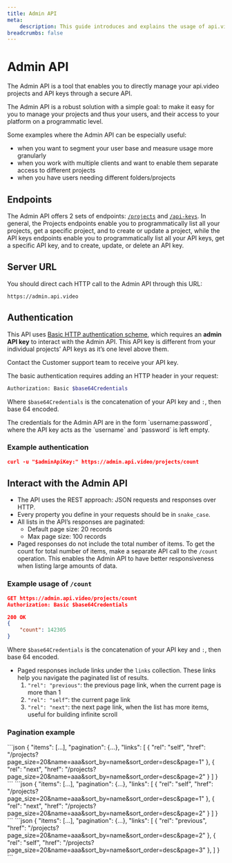 ```yaml
---
title: Admin API
meta: 
    description: This guide introduces and explains the usage of api.video's Admin API.
breadcrumbs: false
---
```


# Admin API

The Admin API is a tool that enables you to directly manage your api.video projects and API keys through a secure API. 

The Admin API is a robust solution with a simple goal: to make it easy for you to manage your projects and thus your users, and their access to your platform on a programmatic level.

Some examples where the Admin API can be especially useful:

- when you want to segment your user base and measure usage more granularly
- when you work with multiple clients and want to enable them separate access to different projects
- when you have users needing different folders/projects

## Endpoints

The Admin API offers 2 sets of endpoints: [`/projects`](/reference/admin-api/Projects) and [`/api-keys`](/reference/admin-api/API-keys). In general, the Projects endpoints enable you to programmatically list all your projects, get a specific project, and to create or update a project, while the API keys endpoints enable you to programmatically list all your API keys, get a specific API key, and to create, update, or delete an API key.  

## Server URL

You should direct cach HTTP call to the Admin API through this URL:

`https://admin.api.video`

## Authentication

This API uses [Basic HTTP authentication scheme](https://datatracker.ietf.org/doc/html/rfc7617), which requires an **admin API key** to interact with the Admin API.  This API key is different from your individual projects’ API keys as it’s one level above them.

<Callout pad="2" type="success">
Contact the Customer support team to receive your API key.
</Callout>

The basic authentication requires adding an HTTP header in your request:

```bash
Authorization: Basic $base64Credentials
```

Where `$base64Credentials` is the concatenation of your API key and `:`, then base 64 encoded. 

<Callout pad="2" type="success">
The credentials for the Admin API are in the form `username:password`, where the API key acts as the `username` and `password` is left empty.
</Callout>

### Example authentication

```json
curl -u "$adminApiKey:" https://admin.api.video/projects/count
```

## Interact with the Admin API

- The API uses the REST approach: JSON requests and responses over HTTP.
- Every property you define in your requests should be in `snake_case`.
- All lists in the API’s responses are paginated:
    - Default page size: 20 records
    - Max page size: 100 records
- Paged responses do not include the total number of items. To get the count for total number of items, make a separate API call to the `/count` operation. This enables the Admin API to have better responsiveness when listing large amounts of data.

### Example usage of `/count`

```json
GET https://admin.api.video/projects/count
Authorization: Basic $base64Credentials

200 OK
{
	"count": 142305
}
```
Where `$base64Credentials` is the concatenation of your API key and `:`, then base 64 encoded.

- Paged responses include links under the `links` collection. These links help you navigate the paginated list of results.
    1. `"rel": "previous"`: the previous page link, when the current page is more than 1
    2. `"rel": "self”`: the current page link
    3. `"rel": "next"`: the next page link, when the list has more items, useful for building infinite scroll
    
### Pagination example
    
<Tabs>
    <Tab title="Page 1/3">
    ```json
        {
            "items": [...],
            "pagination": {...},
            "links": [
                {
                    "rel": "self",
                    "href": "/projects?page_size=20&name=aaa&sort_by=name&sort_order=desc&page=1"
                },
                {
                    "rel": "next",
                    "href": "/projects?page_size=20&name=aaa&sort_by=name&sort_order=desc&page=2"
                }
            ]
        }
    ```
    </Tab>
    <Tab title="Page 2/3">
    ```json
        {
            "items": [...],
            "pagination": {...},
            "links": [
                {
                    "rel": "self",
                    "href": "/projects?page_size=20&name=aaa&sort_by=name&sort_order=desc&page=1"
                },
                {
                    "rel": "next",
                    "href": "/projects?page_size=20&name=aaa&sort_by=name&sort_order=desc&page=2"
                }
            ]
        }
    ```
    </Tab>
    <Tab title="Page 3/3">
    ```json
        {
            "items": [...],
            "pagination": {...},
            "links": [
                {
                    "rel": "previous",
                    "href": "/projects?page_size=20&name=aaa&sort_by=name&sort_order=desc&page=2"
                },
                {
                    "rel": "self",
                    "href": "/projects?page_size=20&name=aaa&sort_by=name&sort_order=desc&page=3"
                },
            ]
        }
    ```
    </Tab>
</Tabs>